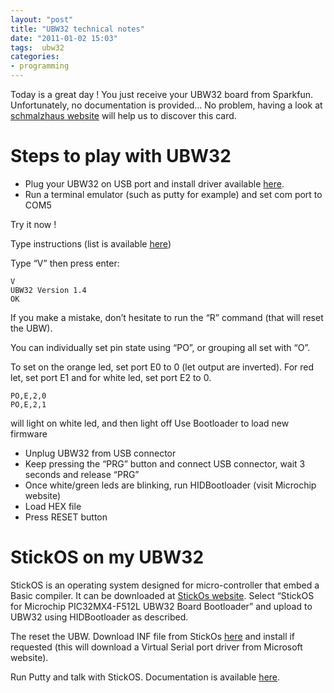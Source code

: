 ```yaml
---
layout: "post"
title: "UBW32 technical notes"
date: "2011-01-02 15:03"
tags:  ubw32
categories:
- programming
---
```

Today is a great day ! You just receive your UBW32 board from Sparkfun. Unfortunately, no documentation is provided…
No problem, having a look at [schmalzhaus website](http://www.schmalzhaus.com/UBW32/doc/UBW32Documentation_v1_3.html) will help us to discover this card.

# Steps to play with UBW32

- Plug your UBW32 on USB port and install driver available [here](http://www.schmalzhaus.com/UBW32/FW/UBW32inf.zip).
- Run a terminal emulator (such as putty for example) and set com port to COM5

Try it now !

Type instructions (list is available [here](http://www.schmalzhaus.com/UBW32/doc/UBW32Documentation_v1_3.html))

Type “V” then press enter:
```
V
UBW32 Version 1.4
OK
```
If you make a mistake, don’t hesitate to run the “R” command (that will reset the UBW).

You can individually set pin state using “PO”, or grouping all set with “O”.

To set on the orange led, set port E0 to 0 (let output are inverted). For red let, set port E1 and for white led, set port E2 to 0.
```
PO,E,2,0
PO,E,2,1
```
will light on white led, and then light off
Use Bootloader to load new firmware

- Unplug UBW32 from USB connector
- Keep pressing the “PRG” button and connect USB connector, wait 3 seconds and release “PRG”
- Once white/green leds are blinking, run HIDBootloader (visit Microchip website)
- Load HEX file
- Press RESET button

# StickOS on my UBW32

StickOS is an operating system designed for micro-controller that embed a Basic compiler. It can be downloaded at [StickOs website](http://www.cpustick.com/downloads.htm). Select “StickOS for Microchip PIC32MX4-F512L UBW32 Board Bootloader” and upload to UBW32 using HIDBootloader as described.

The reset the UBW. Download INF file from StickOs [here](http://www.cpustick.com/cpustick.inf) and install if requested (this will download a Virtual Serial port driver from Microsoft website).

Run Putty and talk with StickOS. Documentation is available [here](http://www.cpustick.com/downloads/stickos.v1.80.2p.pdf).
